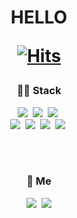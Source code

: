 <h1 align = "center"> HELLO
  
[![Hits](https://hits.seeyoufarm.com/api/count/incr/badge.svg?url=https%3A%2F%2Fgithub.com%2FTeMlN%2FTeMlN%2Fblob%2Fmain%2FREADME.md&count_bg=%236EFF00&title_bg=%23000000&icon=go.svg&icon_color=%233C76AC&title=hits&edge_flat=false)](https://hits.seeyoufarm.com)

         

  <h3 align="center">🧚‍♂️ Stack </h3>
<p align="center">
  <img src="https://img.shields.io/badge/JAVA-007396?style=flat-square&logo=Java&logoColor=white"/></a>&nbsp 
  <img src="https://img.shields.io/badge/C-A8B9CC?style=flat-square&logo=C&logoColor=white"/></a>&nbsp 
  <img src="https://img.shields.io/badge/JS-ffb13b?style=flat-square&logo=javascript&logoColor=white"/></a>&nbsp 
  <br>
  <img src="https://img.shields.io/badge/CSS-1572B6?style=flat-square&logo=css3&logoColor=white"/></a>&nbsp  
  <img src="https://img.shields.io/badge/HTML5-E02826?style=flat-square&logo=HTML5&logoColor=white"/></a>&nbsp
  <img src="https://img.shields.io/badge/Go-00ADD8?style=flat-square&logo=Go&logoColor=white"/></a>&nbsp
  <img src="https://img.shields.io/badge/Node.Js-339933?style=flat-square&logo=Node.Js&logoColor=white"/></a>&nbsp
</p>

<br><br>
<h3 align="center"> 👻 Me  </h3>
<p align="center">
  <a href="https://www.instagram.com/go.gnal/"><img src="https://img.shields.io/badge/Instagram-E4405F?style=flat-square&logo=Instagram&logoColor=white&link=https://www.instagram.com/go.gnal/"/></a>&nbsp
  <a href="mailto:s20014@gsm.hs.kr"><img src="https://img.shields.io/badge/Gmail-d14836?style=flat-square&logo=Gmail&logoColor=white&link=s20014@gsm.hs.kr"/></a>
</p>
<br>
